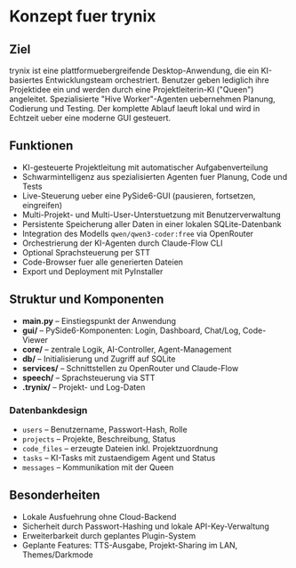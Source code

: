 # Konzept fuer trynix

## Ziel
trynix ist eine plattformuebergreifende Desktop-Anwendung, die ein KI-basiertes
Entwicklungsteam orchestriert. Benutzer geben lediglich ihre Projektidee ein und
werden durch eine Projektleiterin-KI ("Queen") angeleitet. Spezialisierte
"Hive Worker"-Agenten uebernehmen Planung, Codierung und Testing. Der komplette
Ablauf laeuft lokal und wird in Echtzeit ueber eine moderne GUI gesteuert.

## Funktionen
- KI-gesteuerte Projektleitung mit automatischer Aufgabenverteilung
- Schwarmintelligenz aus spezialisierten Agenten fuer Planung, Code und Tests
- Live-Steuerung ueber eine PySide6-GUI (pausieren, fortsetzen, eingreifen)
- Multi-Projekt- und Multi-User-Unterstuetzung mit Benutzerverwaltung
- Persistente Speicherung aller Daten in einer lokalen SQLite-Datenbank
- Integration des Modells `qwen/qwen3-coder:free` via OpenRouter
- Orchestrierung der KI-Agenten durch Claude-Flow CLI
- Optional Sprachsteuerung per STT
- Code-Browser fuer alle generierten Dateien
- Export und Deployment mit PyInstaller

## Struktur und Komponenten
- **main.py** – Einstiegspunkt der Anwendung
- **gui/** – PySide6-Komponenten: Login, Dashboard, Chat/Log, Code-Viewer
- **core/** – zentrale Logik, AI-Controller, Agent-Management
- **db/** – Initialisierung und Zugriff auf SQLite
- **services/** – Schnittstellen zu OpenRouter und Claude-Flow
- **speech/** – Sprachsteuerung via STT
- **.trynix/** – Projekt- und Log-Daten

### Datenbankdesign
- `users` – Benutzername, Passwort-Hash, Rolle
- `projects` – Projekte, Beschreibung, Status
- `code_files` – erzeugte Dateien inkl. Projektzuordnung
- `tasks` – KI-Tasks mit zustaendigem Agent und Status
- `messages` – Kommunikation mit der Queen

## Besonderheiten
- Lokale Ausfuehrung ohne Cloud-Backend
- Sicherheit durch Passwort-Hashing und lokale API-Key-Verwaltung
- Erweiterbarkeit durch geplantes Plugin-System
- Geplante Features: TTS-Ausgabe, Projekt-Sharing im LAN, Themes/Darkmode
